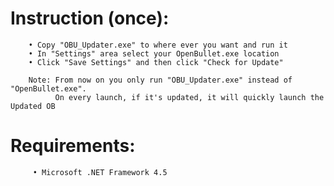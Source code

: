 
# Instruction (once):

        • Copy "OBU_Updater.exe" to where ever you want and run it
        • In "Settings" area select your OpenBullet.exe location
        • Click "Save Settings" and then click "Check for Update"
        
        Note: From now on you only run "OBU_Updater.exe" instead of "OpenBullet.exe".
              On every launch, if it's updated, it will quickly launch the Updated OB
          
         
         
# Requirements:
 
         • Microsoft .NET Framework 4.5
